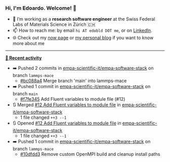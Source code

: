 ### Hi, I'm Edoardo. Welcome! 👋 

- 🔭 I’m working as a **research software engineer** at the Swiss Federal Labs of Materials Science in Zürich 🇨🇭
- 📫 How to reach me: by email `hi AT edobld DOT me`, or on [LinkedIn](https://linkedin.com/in/edobld).
- 🌐 Check out my [now page](https://edoardob.im/now) or [my personal blog](https://blog.edoardob.im) if you want to know more about me

---

**[📰 Recent activity](https://github.com/edoardob90)**
* ➡️ Pushed 2 commits in [empa-scientific-it/empa-software-stack](https://github.com/empa-scientific-it/empa-software-stack) on branch `lammps-mace`
  * [#bc088a4](https://github.com/empa-scientific-it/empa-software-stack/commit/bc088a4) Merge branch &#39;main&#39; into lammps-mace
* ➡️ Pushed 1 commit in [empa-scientific-it/empa-software-stack](https://github.com/empa-scientific-it/empa-software-stack) on branch `main`
  * [#f7fe345](https://github.com/empa-scientific-it/empa-software-stack/commit/f7fe345) Add Fluent variables to module file (#12)
* 🔃 Merged [#12 Add Fluent variables to module file](https://github.com/empa-scientific-it/empa-software-stack/pull/12) in [empa-scientific-it/empa-software-stack](https://github.com/empa-scientific-it/empa-software-stack)
  * 1 file changed `++3 --1`
* 🔃 Opened [#12 Add Fluent variables to module file](https://github.com/empa-scientific-it/empa-software-stack/pull/12) in [empa-scientific-it/empa-software-stack](https://github.com/empa-scientific-it/empa-software-stack)
  * 1 file changed `++3 --1`
* ➡️ Pushed 1 commit in [empa-scientific-it/empa-software-stack](https://github.com/empa-scientific-it/empa-software-stack) on branch `lammps-mace`
  * [#10dfdd3](https://github.com/empa-scientific-it/empa-software-stack/commit/10dfdd3) Remove custom OpenMPI build and cleanup install paths


